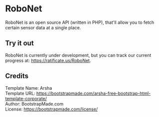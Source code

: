 # RoboNet

RoboNet is an open source API (written in PHP), that'll allow you to fetch certain sensor data at a single place.

## Try it out

RoboNet is currently under development, but you can track our current progress at: https://ratificate.us/RoboNet.

## Credits

Template Name: Arsha<br>
Template URL: https://bootstrapmade.com/arsha-free-bootstrap-html-template-corporate/<br>
Author: BootstrapMade.com<br>
License: https://bootstrapmade.com/license/
